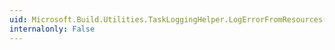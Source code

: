 ```yaml
---
uid: Microsoft.Build.Utilities.TaskLoggingHelper.LogErrorFromResources(System.String,System.Object[])
internalonly: False
---
```

